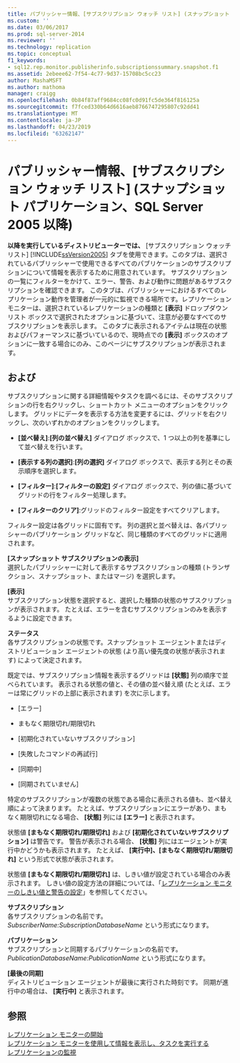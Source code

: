 ```yaml
---
title: パブリッシャー情報、[サブスクリプション ウォッチ リスト] (スナップショット パブリケーション、SQL Server 2005 以降) |Microsoft Docs
ms.custom: ''
ms.date: 03/06/2017
ms.prod: sql-server-2014
ms.reviewer: ''
ms.technology: replication
ms.topic: conceptual
f1_keywords:
- sql12.rep.monitor.publisherinfo.subscriptionssummary.snapshot.f1
ms.assetid: 2ebeee62-7f54-4c77-9d37-15708bc5cc23
author: MashaMSFT
ms.author: mathoma
manager: craigg
ms.openlocfilehash: 0b84f87aff9684cc08fc0d91fc5de364f816125a
ms.sourcegitcommit: f7fced330b64d6616aeb8766747295807c92dd41
ms.translationtype: MT
ms.contentlocale: ja-JP
ms.lasthandoff: 04/23/2019
ms.locfileid: "63262147"
---
```

# <a name="publisher-information-subscription-watch-list-snapshot-publication-sql-server-2005-and-later"></a>パブリッシャー情報、[サブスクリプション ウォッチ リスト] (スナップショット パブリケーション、SQL Server 2005 以降)
  **以降を実行しているディストリビューターでは、** [サブスクリプション ウォッチ リスト] [!INCLUDE[ssVersion2005](../../includes/ssversion2005-md.md)] タブを使用できます。このタブは、選択されているパブリッシャーで使用できるすべてのパブリケーションのサブスクリプションについて情報を表示するために用意されています。 サブスクリプションの一覧にフィルターをかけて、エラー、警告、および動作に問題があるサブスクリプションを確認できます。 このタブは、パブリッシャーにおけるすべてのレプリケーション動作を管理者が一元的に監視できる場所です。レプリケーション モニターは、選択されているレプリケーションの種類と **[表示]** ドロップダウン リスト ボックスで選択されたオプションに基づいて、注意が必要なすべてのサブスクリプションを表示します。 このタブに表示されるアイテムは現在の状態およびパフォーマンスに基づいているので、現時点での **[表示]** ボックスのオプションに一致する場合にのみ、このページにサブスクリプションが表示されます。  
  
## <a name="options"></a>および  
 サブスクリプションに関する詳細情報やタスクを調べるには、そのサブスクリプションの行を右クリックし、ショートカット メニューのオプションをクリックします。 グリッドにデータを表示する方法を変更するには、グリッドを右クリックし、次のいずれかのオプションをクリックします。  
  
-   **[並べ替え]**:**[列の並べ替え]** ダイアログ ボックスで、1 つ以上の列を基準にして並べ替えを行います。  
  
-   **[表示する列の選択]**:**[列の選択]** ダイアログ ボックスで、表示する列とその表示順序を選択します。  
  
-   **[フィルター]**:**[フィルターの設定]** ダイアログ ボックスで、列の値に基づいてグリッドの行をフィルター処理します。  
  
-   **[フィルターのクリア]**:グリッドのフィルター設定をすべてクリアします。  
  
 フィルター設定は各グリッドに固有です。 列の選択と並べ替えは、各パブリッシャーのパブリケーション グリッドなど、同じ種類のすべてのグリッドに適用されます。  
  
 **[スナップショット サブスクリプションの表示]**  
 選択したパブリッシャーに対して表示するサブスクリプションの種類 (トランザクション、スナップショット、またはマージ) を選択します。  
  
 **[表示]**  
 サブスクリプション状態を選択すると、選択した種類の状態のサブスクリプションが表示されます。 たとえば、エラーを含むサブスクリプションのみを表示するように設定できます。  
  
 **ステータス**  
 各サブスクリプションの状態です。スナップショット エージェントまたはディストリビューション エージェントの状態 (より高い優先度の状態が表示されます) によって決定されます。  
  
 既定では、サブスクリプション情報を表示するグリッドは **[状態]** 列の順序で並べられています。 表示される状態の値と、その値の並べ替え順 (たとえば、エラーは常にグリッドの上部に表示されます) を次に示します。  
  
-   [エラー]  
  
-   まもなく期限切れ/期限切れ  
  
-   [初期化されていないサブスクリプション]  
  
-   [失敗したコマンドの再試行]  
  
-   [同期中]  
  
-   [同期されていません]  
  
 特定のサブスクリプションが複数の状態である場合に表示される値も、並べ替え順によって決まります。 たとえば、サブスクリプションにエラーがあり、まもなく期限切れになる場合、 **[状態]** 列には **[エラー]** と表示されます。  
  
 状態値 **[まもなく期限切れ/期限切れ]** および **[初期化されていないサブスクリプション]** は警告です。 警告が表示される場合、 **[状態]** 列にはエージェントが実行中かどうかも表示されます。 たとえば、 **[実行中]、[まもなく期限切れ/期限切れ]** という形式で状態が表示されます。  
  
 状態値 **[まもなく期限切れ/期限切れ]** は、しきい値が設定されている場合のみ表示されます。 しきい値の設定方法の詳細については、「[レプリケーション モニターのしきい値と警告の設定](monitor/set-thresholds-and-warnings-in-replication-monitor.md)」を参照してください。  
  
 **サブスクリプション**  
 各サブスクリプションの名前です。*SubscriberName:SubscriptionDatabaseName* という形式になります。  
  
 **パブリケーション**  
 サブスクリプションと同期するパブリケーションの名前です。*PublicationDatabaseName:PublicationName* という形式になります。  
  
 **[最後の同期]**  
 ディストリビューション エージェントが最後に実行された時刻です。 同期が進行中の場合は、 **[実行中]** と表示されます。  
  
## <a name="see-also"></a>参照  
 [レプリケーション モニターの開始](monitor/start-the-replication-monitor.md)   
 [レプリケーション モニターを使用して情報を表示し、タスクを実行する](monitor/view-information-and-perform-tasks-replication-monitor.md)   
 [レプリケーションの監視](monitoring-replication.md)  
  
  
